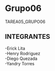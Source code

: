 # Grupo06
TAREA05_GRUPO06
## INTEGRANTES
-Erick Lita </br>
-Henry Rodriguez </br>
-Diego Quezada </br>
-Yandry Torres </br>
